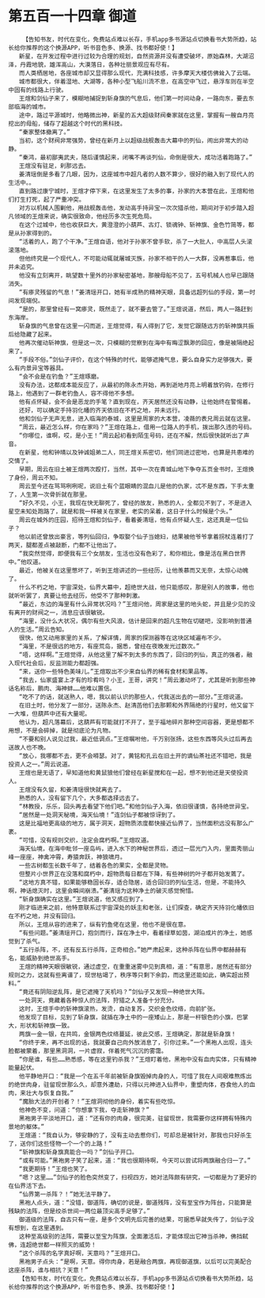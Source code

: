 # 第五百一十四章 御道
        【告知书友，时代在变化，免费站点难以长存，手机app多书源站点切换看书大势所趋，站长给你推荐的这个换源APP，听书音色多、换源、找书都好使！】
       新星，在开发过程中进行过较为合理的规划，自然资源并没有遭受破坏，原始森林，大湖沼泽，丹霞地貌，雄浑高山，大漠落日，各种壮丽景观应有尽有。
       而人类栖居地，各座城市却又显得那么现代，充满科技感，许多摩天大楼仿佛耸入了云端。
       城市都很大，伴着湿地、大湖等，各种小型飞船川流不息，在高空中飞过，悬浮车则在半空中固有的线路上行驶。
       王煊和剑仙子来了，模糊地捕捉到斩身旗的气息后，他们第一时间动身，一路向东，要去东部临海的城市。
       途中，路过平源城时，他略微出神，新星的五大超级财阀秦家就在这里，掌握有一艘自月亮挖出的母船，储存了超越这个时代的黑科技。
       “秦家整体撤离了。”
       当初，这个财阀非常强势，曾经在新月上以超级战舰轰击大幕中的列仙，闹出非常大的动静。
       “秦鸿，最初鄙夷武夫，随后谨慎起来，闭嘴不再谈列仙，命倒是很大，成功活着跑路了。”
       王煊没有驻足，刹那远去。
       姜清瑶倒是多看了几眼，因为，这座城市中超凡者的人数不算少，很好的融入到了现代人的生活中。。
       直到路过康宁城时，王煊才停下来，在这里发生了太多的事，孙家的大本营在此，王煊和他们打生打死，起了严重冲突。
       对方以机械人围剿他，用战舰轰击他，发动高手持异宝一次次猎杀他，期间对于初步踏入超凡领域的王煊来说，确实很致命，他经历多次生死危局。
       在这个过城中，他也收获巨大，黄澄澄的小葫芦、古灯、锁魂钟、斩神旗、金色竹简等，都是从孙家得到的。
       “活着的人，跑了个干净。”王煊自语，他对于孙家不曾手软，杀了一大批人，中高层人头滚滚落地。
       但他终究是一个现代人，不可能动辄就屠城灭族，孙家不相干的人一大群，没再惹事后，他并未追究。
       他没有立刻离开，眺望数十里外的孙家秘密基地，那艘母船不见了，五号机械人也早已跟随消失。
       “有瘆灵残留的气息！”姜清瑶开口，她有半成熟的精神天眼，具备远超列仙的手段，第一时间发现端倪。
       “是的，那里曾经有一窝瘆灵，既然走了，就不要去管了。”王煊说道，然后，两人一路赶到东海岸。
       斩身旗的气息曾在这里一闪而逝，王煊觉得，有人得到了它，发觉它跟随远方的斩神旗共振后给隐藏了起来。
       他再次催动斩神旗，但是这一次，只模糊的觉察到在海中有晦涩飘渺的回应，像是被隔绝起来了。
       “手段不俗。”剑仙子评价，在这个特殊的时代，能够遮掩气息，要么自身实力足够强大，要么有内景异宝等器具。
       “会不会是在钓鱼？”王煊琢磨。
       没有办法，这都成本能反应了，从最初的陈永杰开始，再到逝地月亮上明着放钓钩，在修行路上，他遇到了一群老钓鱼人，容不得他不多想。
       他有点怀疑，会不会是恶龙的手笔？直到现在，齐天居然还没有动静，让他始终在警惕着。
       还好，可以确定手持羽化幡的齐天依旧在不朽之地，并未远行。
       他和剑仙子无声无息，进入临海的泰城，这里是周家的大本营，凌薇的表兄周云就在这里。
       “周云，最近怎么样，你在家吗？”王煊在路上，借用一位路人的手机，拨出那久违的号码。
       “你哪位，谁啊，哎，是小王！”周云起初看到陌生号码，还在不解，然后很快就听出了声音。
       在新星，他和钟晴以及钟诚姐弟二人，同王煊关系密切，他们同进过密地，也算是共患难的交情了。
       早期，周云在旧土被王煊两次殴打，当然，其中一次在青城山地下争夺五页金书时，王煊换了身份，周云不知。
       周云至今还在骂骂咧咧呢，说旧土有个蓝眼睛的混血儿是他的仇家，忒不是东西，下手太重了，人生第一次骨折就在那里。
       “好久不见，小王，我现在快无聊死了，曾经的故友，熟悉的人，全都见不到了，不是进入星空未知处跑路了，就是和我一样被关在家里，老实的呆着，这日子什么时候是个头。”
       周云在城外的庄园，招待王煊和剑仙子，看着姜清瑶，他有点怀疑人生，这还真是一位仙子？
       他以前还曾放出豪言，等列仙回归，争取娶个仙子当媳妇，结果被他爷爷拿着拐杖连着打了两天，腿都差点被敲断，门都不让他出了。
       “我突然觉得，即便我有三个女朋友，生活也没有色彩了，和你相比，像是活在黑白世界中。”他叹道。
       最近，他被关在这里憋坏了，听到王煊讲述的一些经历，让他羡慕而又无奈，太惊心动魄了。
       什么不朽之地，宇宙深处，仙界大幕中，超绝世大战，他只能感叹，那是别人的故事，他也就听听罢了，真要让他去经历，他受不了那种刺激。
       “最近，东边的海里有什么异常状况吗？”王煊问他，周家是这里的地头蛇，并且是少见的没有离开的财阀之一，消息应该很敏锐。
       “海里，没什么大状况，偶尔有些大风浪，估计是回来的超凡生物在切磋吧，没影响到普通人的生活。”周云告知。
       很快，他又动用家里的关系，了解详情，周家的探测器等在这块区域遍布不少。
       “海里，不是很远的地方，有座荒岛，据悉，曾经在夜晚发光过数次。”
       “唔，这样啊。”王煊觉得，从他这里了解不到太多的东西了，回归的列仙，真正的强者，融入现代社会后，反监测能力都超强。
       “来，送你一些特色美味儿。”王煊取出不少来自仙界的稀有食材和果品等。
       “我去，仙家盛宴上才有的珍肴吗？小王，王哥，讲究！”周云激动坏了，尤其是听到那些神话名称后，鹏肉、海神蚌……他难以置信。
       “吃不了的话，就送熟人，嗯，我以前认识的那些人，代我送出去的一部分。”王煊说道。
       在旧土时，他分发了一部分，送陈永杰、赵清菡他们去那颗和外界隔绝的行星时，他又留下一大堆，但葫芦中还有大量呢。
       他认为，超凡落幕后，这葫芦有可能就打不开了，至于福地碎片那种空间容器，更是想都不用想，不是会碎掉，就是彻底沦为凡物。
       “不要和别人说见过我，最近低调点。”王煊嘱咐他，千万别张扬，这些东西等风头过后再去送故人也不晚。
       “放心，我哪都不去，更不会嘚瑟。对了，黄铭和孔云在旧土开的谪仙茶社还不错吧，我是投资人之一。”周云说道。
       王煊也是无语了，早知道他和黄鼠狼他们曾经在新星搅和在一起，想不到他还是天使投资人。
       王煊没有久留，和姜清瑶很快就离去了。
       熟悉的人，没有留下几个，大多都选择远去了。
       “林教授，乐乐，回头再去看望下他们吧。”和他剑仙子入海，依旧很谨慎，各持绝世异宝。
       “居然是一处洞天秘境，海天仙境！”连剑仙子都被惊讶到了。
       这是比福地更高级的地方，属于洞天，超物质浓度都快接近仙界了，当然面积远没有那么广袤。
       “可惜，没有规则交织，注定会腐朽啊。”王煊叹道。
       海天仙境，在海中毗邻一座岛屿，进入水下的神秘世界后，透过一层光门入内，里面秀丽山峰一座座，神禽冲霄，寿猿奔跃，神狼啸月。
       一些古树都生长数千年了，结着各色的果实，全都是灵物。
       但整片小世界正在没落和腐朽中，超物质每日都在下降，有些神树的叶子都开始发蔫了。
       “这地方真不错，如果能够稳固长存，适合隐居，适合回归的列仙生活，但是，不能持久啊，神话熄灭时，这里会瞬间崩溃。”姜清瑶为这种净土的破灭感觉惋惜。
       “斩身旗确实在这里。”王煊说道，他又感应到了。
       刚才临进来之前，他特意联系过宇宙深处的妖主和老张，让们探查，确定齐天持羽化幡依旧在不朽之地，并没有回归。
       所以，王煊从容的进来了，纵有钓鱼佬在这里，他也不是很在意。
       “有些问题。”姜清瑶开口，抱剑而行，踩在净土中，看着绿草如茵，湖泊成片的净土，她感觉到了杀气。
       “五行杀阵，不，还有反五行杀阵，正奇相合。”她严肃起来，这种杀阵在仙界中都赫赫有名，能威胁到绝世高手。
       王煊的精神天眼很敏锐，通过虚空，在重重迷雾中见到真相，道：“有意思，居然还有部分规则之力，这就有些离谱了，现世枯竭了，秩序等只剩下余韵，而这里还能如此，确实超出预料。”
       “竟还有阴阳逆乱阵，是它遮掩了天机吗？”剑仙子又发现一种绝世大阵。
       一处洞天，竟藏着各种惊人的法阵，狩猎之人准备十分充分。
       这时，王煊手中的斩神旗滚热，发烫，自动复苏，交织金色纹络，向前扩张。
       他发现了目标，见到了斩身旗，就插在净土中的一座矮山上，那是一杆银色的小旗，巴掌大，形状和斩神旗一致。
       两旗一金一银，在共鸣，金银两色纹络蔓延，彼此交感，王煊确定，那就是斩身旗！
       “你终于来，再不出现的话，我就要自己向外放消息了，引你过来。”一个黑袍人出现，连头脸都被蒙着，那里黑洞洞，一片虚寂，伴着死气沉沉的雾霭。
       “你是谁，有些……熟悉感，等在这里钓杀我？”王煊盯着他，黑袍中没有血肉实体，只有精神能量起伏。
       他平静地开口：“我是一个在五千年前被斩身旗毁掉肉身的人，可惜了我在人间艰难熬炼出的绝世肉身，驻留现世那么久，却意外遭劫，只得以元神进入仙界中，重塑肉体，吞食他人的血肉，来壮大与恢复自我。”
       “魔胎大法的开创者？！”王煊洞彻他的身份，着实有些吃惊。
       他神色不变，问道：“你想拿下我，夺走斩神旗？”
       黑袍男子平淡地开口，道：“还有你的肉身，很完美，驻留现世，我需要你这样拥有特殊内景地的躯体。”
       王煊道：“我自认为，够安静的了，没有主动去惹你们，可却总是被针对，那我也只好杀生了，送你们这些怪物一个一个的上路！”
       “斩神旗和斩身旗真能合一吗？”剑仙子开口。
       “或有可能。”黑袍男子笑了起来，道：“我也很期待啊，今天可以尝试将两旗融合归一了。”
       “我更期待！”王煊也笑了。
       “嗯？这里……”剑仙子的脸色突然变了，扫视四方，她对法阵颇有研究，一切都是为了更好的在仙界活下去。
       “仙界第一杀阵？！”她无法平静了。
       黑袍人点头，道：“没错，御道阵，确切的说是，御道残阵，没有至宝作为阵台，只能算是残缺的法阵，但是绞杀世间一两位最顶尖高手足够了。”
       御道级的法阵，自古只有一座，是多个文明先后完善的结果，可据悉早就失传了，剑仙子没有想到，在这里遇到。
       这种至高级别的法阵，需要以至宝为阵旗，全面激活后，才能体现出它神当杀神，佛挡弑佛，连超绝世都一样照灭的威势！
       “这个杀阵的名字真好啊，天意吗？”王煊开口。
       黑袍男子点头：“是啊，天意。得你肉身，若是融合两旗，再现御道旗，以后可以完美配合这座杀阵，谁与相抗？天意！”
       【告知书友，时代在变化，免费站点难以长存，手机app多书源站点切换看书大势所趋，站长给你推荐的这个换源APP，听书音色多、换源、找书都好使！】